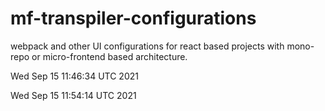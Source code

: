 # mf-transpiler-configurations


webpack and other UI configurations for react based projects with mono-repo or micro-frontend based architecture.


Wed Sep 15 11:46:34 UTC 2021

Wed Sep 15 11:54:14 UTC 2021